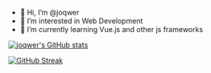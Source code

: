 - 👋 Hi, I’m @joqwer
- 👀 I’m interested in Web Development
- 🌱 I’m currently learning Vue.js and other js frameworks

[![joqwer's GitHub stats](https://github-readme-stats.vercel.app/api?username=joqwer&show_icons=true&theme=dracula)](https://github.com/joqwer)

[![GitHub Streak](https://github-readme-streak-stats.herokuapp.com?user=joqwer&theme=dracula&hide_border=true)](https://git.io/streak-stats)

<!---
joqwer/joqwer is a ✨ special ✨ repository because its `README.md` (this file) appears on your GitHub profile.
You can click the Preview link to take a look at your changes.
--->
